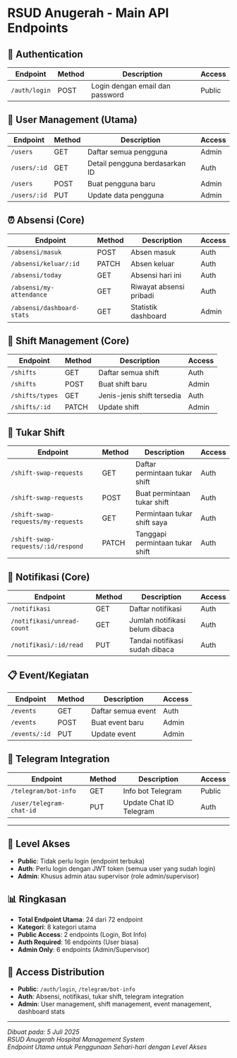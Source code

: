# RSUD Anugerah - Main API Endpoints

## 🔑 Authentication

| Endpoint      | Method | Description                     | Access |
| ------------- | ------ | ------------------------------- | ------ |
| `/auth/login` | POST   | Login dengan email dan password | Public |

## 👥 User Management (Utama)

| Endpoint     | Method | Description                    | Access |
| ------------ | ------ | ------------------------------ | ------ |
| `/users`     | GET    | Daftar semua pengguna          | Admin  |
| `/users/:id` | GET    | Detail pengguna berdasarkan ID | Auth   |
| `/users`     | POST   | Buat pengguna baru             | Admin  |
| `/users/:id` | PUT    | Update data pengguna           | Admin  |

## ⏰ Absensi (Core)

| Endpoint                   | Method | Description             | Access |
| -------------------------- | ------ | ----------------------- | ------ |
| `/absensi/masuk`           | POST   | Absen masuk             | Auth   |
| `/absensi/keluar/:id`      | PATCH  | Absen keluar            | Auth   |
| `/absensi/today`           | GET    | Absensi hari ini        | Auth   |
| `/absensi/my-attendance`   | GET    | Riwayat absensi pribadi | Auth   |
| `/absensi/dashboard-stats` | GET    | Statistik dashboard     | Admin  |

## 📅 Shift Management (Core)

| Endpoint        | Method | Description                | Access |
| --------------- | ------ | -------------------------- | ------ |
| `/shifts`       | GET    | Daftar semua shift         | Auth   |
| `/shifts`       | POST   | Buat shift baru            | Admin  |
| `/shifts/types` | GET    | Jenis-jenis shift tersedia | Auth   |
| `/shifts/:id`   | PATCH  | Update shift               | Admin  |

## 🔄 Tukar Shift

| Endpoint                           | Method | Description                     | Access |
| ---------------------------------- | ------ | ------------------------------- | ------ |
| `/shift-swap-requests`             | GET    | Daftar permintaan tukar shift   | Auth   |
| `/shift-swap-requests`             | POST   | Buat permintaan tukar shift     | Auth   |
| `/shift-swap-requests/my-requests` | GET    | Permintaan tukar shift saya     | Auth   |
| `/shift-swap-requests/:id/respond` | PATCH  | Tanggapi permintaan tukar shift | Auth   |

## 📢 Notifikasi (Core)

| Endpoint                   | Method | Description                    | Access |
| -------------------------- | ------ | ------------------------------ | ------ |
| `/notifikasi`              | GET    | Daftar notifikasi              | Auth   |
| `/notifikasi/unread-count` | GET    | Jumlah notifikasi belum dibaca | Auth   |
| `/notifikasi/:id/read`     | PUT    | Tandai notifikasi sudah dibaca | Auth   |

## 📋 Event/Kegiatan

| Endpoint      | Method | Description        | Access |
| ------------- | ------ | ------------------ | ------ |
| `/events`     | GET    | Daftar semua event | Auth   |
| `/events`     | POST   | Buat event baru    | Admin  |
| `/events/:id` | PUT    | Update event       | Admin  |

## 💬 Telegram Integration

| Endpoint                 | Method | Description             | Access |
| ------------------------ | ------ | ----------------------- | ------ |
| `/telegram/bot-info`     | GET    | Info bot Telegram       | Public |
| `/user/telegram-chat-id` | PUT    | Update Chat ID Telegram | Auth   |

---

## 🔐 Level Akses

- **Public**: Tidak perlu login (endpoint terbuka)
- **Auth**: Perlu login dengan JWT token (semua user yang sudah login)
- **Admin**: Khusus admin atau supervisor (role admin/supervisor)

## 📊 Ringkasan

- **Total Endpoint Utama**: 24 dari 72 endpoint
- **Kategori**: 8 kategori utama
- **Public Access**: 2 endpoints (Login, Bot Info)
- **Auth Required**: 16 endpoints (User biasa)
- **Admin Only**: 6 endpoints (Admin/Supervisor)

## 🔑 Access Distribution

- **Public**: `/auth/login`, `/telegram/bot-info`
- **Auth**: Absensi, notifikasi, tukar shift, telegram integration
- **Admin**: User management, shift management, event management, dashboard stats

---

_Dibuat pada: 5 Juli 2025_  
_RSUD Anugerah Hospital Management System_  
_Endpoint Utama untuk Penggunaan Sehari-hari dengan Level Akses_
